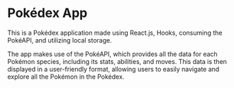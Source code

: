 # Pokédex App

This is a Pokédex application made using React.js, Hooks, consuming the PokéAPI, and utilizing local storage.

The app makes use of the PokéAPI, which provides all the data for each Pokémon species, including its stats, abilities, and moves. This data is then displayed in a user-friendly format, allowing users to easily navigate and explore all the Pokémon in the Pokédex.


